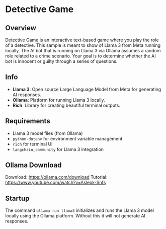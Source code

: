 # Detective Game

## Overview
Detective Game is an interactive text-based game where you play the role of a detective. This sample is meant to show of Llama 3 from Meta running locally. The AI bot that is running on Llama 3 via Ollama assumes a random role related to a crime scenario. Your goal is to determine whether the AI bot is innocent or guilty through a series of questions.

## Info
- **Llama 3**: Open source Large Language Model from Meta for generating AI responses.
- **Ollama**: Platform for running Llama 3 locally.
- **Rich**: Library for creating beautiful terminal outputs.

## Requirements
- Llama 3 model files (from Ollama)
- `python-dotenv` for environment variable management
- `rich` for terminal UI
- `langchain_community` for Llama 3 integration

## Ollama Download
Download: https://ollama.com/download
Tutorial: https://www.youtube.com/watch?v=Asleok-Snfs

## Startup
The command `ollama run llama3` initializes and runs the Llama 3 model locally using the Ollama platform. Without this it will not generate AI responses.


